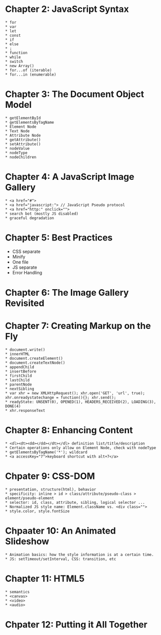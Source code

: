 # Chapter 2: JavaScript Syntax
```
* for
* var
* let
* const
* if
* else
* ;
* function
* while
* switch
* new Array()
* for...of (iterable)
* for...in (enumerable)
```

# Chapter 3: The Document Object Model
```
* getElementById
* getElementsByTagName
* Element Node
* Text Node
* Attribute Node
* getAttribute()
* setAttribute()
* nodeValue
* nodeType
* nodeChildren
```

# Chapter 4: A JavaScript Image Gallery
```
* <a href="#">
* <a href="javascript:"> // JavaScript Pseudo protocol
* <a href="http:" onclick="">
* search bot (mostly JS disabled)
* graceful degradation
``` 

# Chapter 5: Best Practices
* CSS separate
* Minify
* One file
* JS separate
* Error Handling

# Chapter 6: The Image Gallery Revisited

# Chapter 7: Creating Markup on the Fly
```
* document.write()
* innerHTML
* document.createElement()
* document.createTextNode()
* appendChild
* insertBefore
* firstChild
* lastChild
* parentNode
* nextSibling
* var xhr = new XMLHttpRequest(); xhr.open('GET', 'url', true); xhr.onreadystatechange = function(){}; xhr.send();
* readyState: UNSENT(0), OPENED(1), HEADERS_RECEIVED(2), LOADING(3), DONE(4)
* xhr.responseText
```

# Chapter 8: Enhancing Content
```
* <dl><dt><dd></dd></dt></dl> definition list/title/description
* Certain operations only allow on Element Node, check with nodeType
* getElementsByTagName('*'); wildcard
* <a accessKey="7">keyboard shortcut with alt+7</a>
```


# Chpater 9: CSS-DOM
```
* presentation, structure(html), behavior
* specificity: inline > id > class/attribute/pseudo-class > element/pseudo-element
* selector: id, class, attribute, sibling, logical selector ...
* Normalized JS style name: Element.className vs. <div class="">
* style.color, style.fontSize
```

# Chpaater 10: An Animated Slideshow
```
* Animation basics: how the style information is at a certain time.
* JS: setTimeout/setInterval, CSS: transition, etc

```

# Chapter 11: HTML5
```
* semantics
* <canvas>
* <video>
* <audio>
```


# Chpater 12: Putting it All Together


